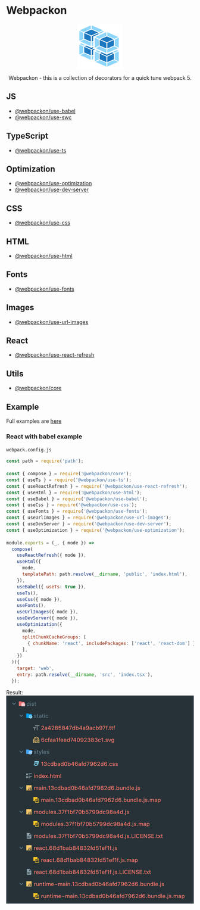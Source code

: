# Webpackon
<p align="center">
  <img src='https://raw.githubusercontent.com/AndTem/webpackon/master/images/logo.svg' height='120' width='120'>
</p>
<p align="center">
  Webpackon - this is a collection of decorators for a quick tune webpack 5.
</p>

## JS
- [@webpackon/use-babel](https://www.npmjs.com/package/@webpackon/use-babel)
- [@webpackon/use-swc](https://www.npmjs.com/package/@webpackon/use-swc)

## TypeScript
- [@webpackon/use-ts](https://www.npmjs.com/package/@webpackon/use-ts)

## Optimization
- [@webpackon/use-optimization](https://www.npmjs.com/package/@webpackon/use-optimization)
- [@webpackon/use-dev-server](https://www.npmjs.com/package/@webpackon/use-dev-server)

## CSS
- [@webpackon/use-css](https://www.npmjs.com/package/@webpackon/use-css)

## HTML
- [@webpackon/use-html](https://www.npmjs.com/package/@webpackon/use-html)

## Fonts
- [@webpackon/use-fonts](https://www.npmjs.com/package/@webpackon/use-fonts)

## Images
- [@webpackon/use-url-images](https://www.npmjs.com/package/@webpackon/use-url-images)

## React
- [@webpackon/use-react-refresh](https://www.npmjs.com/package/@webpackon/use-react-refresh)

## Utils
- [@webpackon/core](https://www.npmjs.com/package/@webpackon/core)

## Example
Full examples are [here](https://github.com/AndTem/webpackon/tree/master/examples)

### React with babel example
```webpack.config.js```

```js
const path = require('path');

const { compose } = require('@webpackon/core');
const { useTs } = require('@webpackon/use-ts');
const { useReactRefresh } = require('@webpackon/use-react-refresh');
const { useHtml } = require('@webpackon/use-html');
const { useBabel } = require('@webpackon/use-babel');
const { useCss } = require('@webpackon/use-css');
const { useFonts } = require('@webpackon/use-fonts');
const { useUrlImages } = require('@webpackon/use-url-images');
const { useDevServer } = require('@webpackon/use-dev-server');
const { useOptimization } = require('@webpackon/use-optimization');

module.exports = (_, { mode }) =>
  compose(
    useReactRefresh({ mode }),
    useHtml({
      mode,
      templatePath: path.resolve(__dirname, 'public', 'index.html'),
    }),
    useBabel({ useTs: true }),
    useTs(),
    useCss({ mode }),
    useFonts(),
    useUrlImages({ mode }),
    useDevServer({ mode }),
    useOptimization({
      mode,
      splitChunkCacheGroups: [
        { chunkName: 'react', includePackages: ['react', 'react-dom'] },
      ],
    })
  )({
    target: 'web',
    entry: path.resolve(__dirname, 'src', 'index.tsx'),
  });

```

Result:
<img src='https://raw.githubusercontent.com/AndTem/webpackon/master/images/react-example-result.png'>
